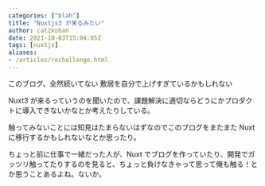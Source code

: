 ```yaml
---
categories: ["blah"]
title: "Nuxtjs3 が来るみたい"
author: cat2koban
date: 2021-10-03T15:04:05Z
tags: [nuxtjs]
aliases:
- /articles/rechallenge.html
---
```


このブログ、全然続いてない
敷居を自分で上げすぎているかもしれない

Nuxt3 が来るっていうのを聞いたので、課題解決に適切ならどうにかプロダクトに導入できないかなとか考えたりしている。

触ってみないことには知見はたまらないはずなのでこのブログをまたまた Nuxt に移行するかもしれないなとか思ったり。

ちょっと前に仕事で一緒だった人が、Nuxt でブログを作っていたり、開発でガッツリ触ってたりするのを見ると、ちょっと負けなきゃって思って俺も触る！とか思うことあるよね。ないか。
